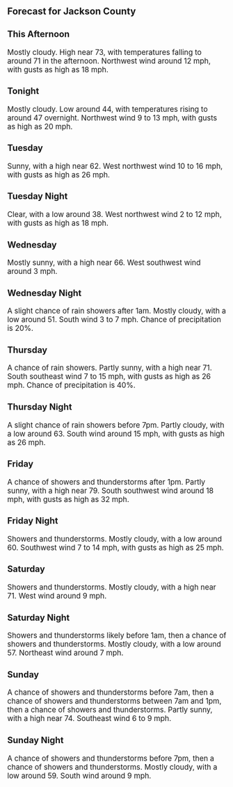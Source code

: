 <div>
   <h2>Forecast for Jackson County</h2>
   <p>
      <div style="font-size:120%">
         <h3>This Afternoon</h3>Mostly cloudy. High near 73, with temperatures falling to around 71 in the afternoon. Northwest wind around 12 mph, with gusts
         as high as 18 mph.<br></div>
   </p>
   <p>
      <div style="font-size:120%">
         <h3>Tonight</h3>Mostly cloudy. Low around 44, with temperatures rising to around 47 overnight. Northwest wind 9 to 13 mph, with gusts as high
         as 20 mph.<br></div>
   </p>
   <p>
      <div style="font-size:120%">
         <h3>Tuesday</h3>Sunny, with a high near 62. West northwest wind 10 to 16 mph, with gusts as high as 26 mph.<br></div>
   </p>
   <p>
      <div style="font-size:120%">
         <h3>Tuesday Night</h3>Clear, with a low around 38. West northwest wind 2 to 12 mph, with gusts as high as 18 mph.<br></div>
   </p>
   <p>
      <div style="font-size:120%">
         <h3>Wednesday</h3>Mostly sunny, with a high near 66. West southwest wind around 3 mph.<br></div>
   </p>
   <p>
      <div style="font-size:120%">
         <h3>Wednesday Night</h3>A slight chance of rain showers after 1am. Mostly cloudy, with a low around 51. South wind 3 to 7 mph. Chance of precipitation
         is 20%.<br></div>
   </p>
   <p>
      <div style="font-size:120%">
         <h3>Thursday</h3>A chance of rain showers. Partly sunny, with a high near 71. South southeast wind 7 to 15 mph, with gusts as high as 26 mph.
         Chance of precipitation is 40%.<br></div>
   </p>
   <p>
      <div style="font-size:120%">
         <h3>Thursday Night</h3>A slight chance of rain showers before 7pm. Partly cloudy, with a low around 63. South wind around 15 mph, with gusts as high
         as 26 mph.<br></div>
   </p>
   <p>
      <div style="font-size:120%">
         <h3>Friday</h3>A chance of showers and thunderstorms after 1pm. Partly sunny, with a high near 79. South southwest wind around 18 mph, with
         gusts as high as 32 mph.<br></div>
   </p>
   <p>
      <div style="font-size:120%">
         <h3>Friday Night</h3>Showers and thunderstorms. Mostly cloudy, with a low around 60. Southwest wind 7 to 14 mph, with gusts as high as 25 mph.<br></div>
   </p>
   <p>
      <div style="font-size:120%">
         <h3>Saturday</h3>Showers and thunderstorms. Mostly cloudy, with a high near 71. West wind around 9 mph.<br></div>
   </p>
   <p>
      <div style="font-size:120%">
         <h3>Saturday Night</h3>Showers and thunderstorms likely before 1am, then a chance of showers and thunderstorms. Mostly cloudy, with a low around
         57. Northeast wind around 7 mph.<br></div>
   </p>
   <p>
      <div style="font-size:120%">
         <h3>Sunday</h3>A chance of showers and thunderstorms before 7am, then a chance of showers and thunderstorms between 7am and 1pm, then a chance
         of showers and thunderstorms. Partly sunny, with a high near 74. Southeast wind 6 to 9 mph.<br></div>
   </p>
   <p>
      <div style="font-size:120%">
         <h3>Sunday Night</h3>A chance of showers and thunderstorms before 7pm, then a chance of showers and thunderstorms. Mostly cloudy, with a low around
         59. South wind around 9 mph.<br></div>
   </p>
</div>